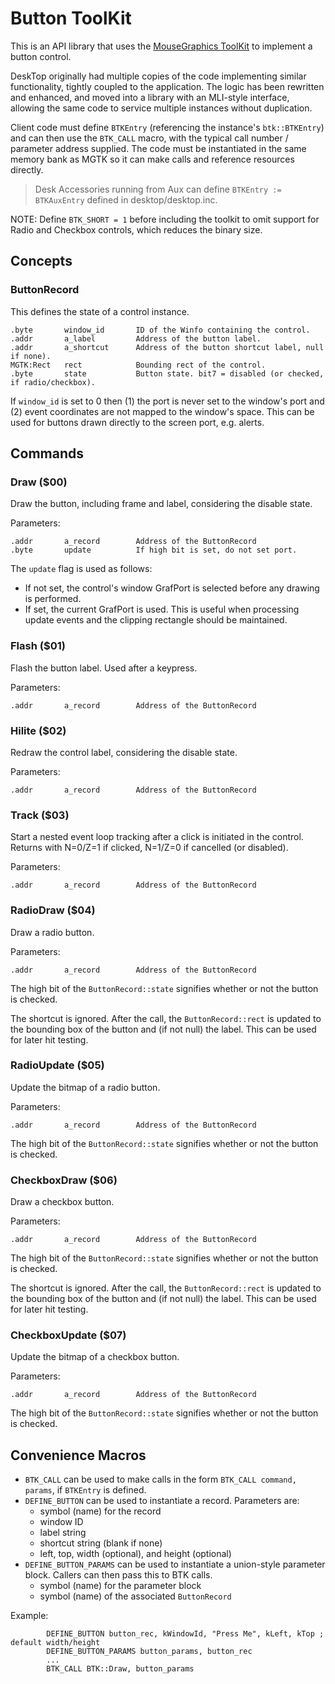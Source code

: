 # Button ToolKit

This is an API library that uses the [MouseGraphics ToolKit](../mgtk/MGTK.md) to implement a button control.

DeskTop originally had multiple copies of the code implementing similar functionality, tightly coupled to the application. The logic has been rewritten and enhanced, and moved into a library with an MLI-style interface, allowing the same code to service multiple instances without duplication.

Client code must define `BTKEntry` (referencing the instance's `btk::BTKEntry`) and can then use the `BTK_CALL` macro, with the typical call number / parameter address supplied. The code must be instantiated in the same memory bank as MGTK so it can make calls and reference resources directly.

> Desk Accessories running from Aux can define `BTKEntry := BTKAuxEntry` defined in desktop/desktop.inc.

NOTE: Define `BTK_SHORT = 1` before including the toolkit to omit support for Radio and Checkbox controls, which reduces the binary size.

## Concepts

### ButtonRecord
This defines the state of a control instance.
```
.byte       window_id       ID of the Winfo containing the control.
.addr       a_label         Address of the button label.
.addr       a_shortcut      Address of the button shortcut label, null if none).
MGTK:Rect   rect            Bounding rect of the control.
.byte       state           Button state. bit7 = disabled (or checked, if radio/checkbox).
```

If `window_id` is set to 0 then (1) the port is never set to the window's port and (2) event coordinates are not mapped to the window's space. This can be used for buttons drawn directly to the screen port, e.g. alerts.

## Commands

### Draw ($00)
Draw the button, including frame and label, considering the disable state.

Parameters:
```
.addr       a_record        Address of the ButtonRecord
.byte       update          If high bit is set, do not set port.
```

The `update` flag is used as follows:
* If not set, the control's window GrafPort is selected before any drawing is performed.
* If set, the current GrafPort is used. This is useful when processing update events and the clipping rectangle should be maintained.


### Flash ($01)
Flash the button label. Used after a keypress.

Parameters:
```
.addr       a_record        Address of the ButtonRecord
```


### Hilite ($02)
Redraw the control label, considering the disable state.

Parameters:
```
.addr       a_record        Address of the ButtonRecord
```


### Track ($03)
Start a nested event loop tracking after a click is initiated in the control. Returns with N=0/Z=1 if clicked, N=1/Z=0 if cancelled (or disabled).

Parameters:
```
.addr       a_record        Address of the ButtonRecord
```


### RadioDraw ($04)
Draw a radio button.

Parameters:
```
.addr       a_record        Address of the ButtonRecord
```

The high bit of the `ButtonRecord::state` signifies whether or not the button is checked.

The shortcut is ignored. After the call, the `ButtonRecord::rect` is updated to the bounding box of the button and (if not null) the label. This can be used for later hit testing.


### RadioUpdate ($05)
Update the bitmap of a radio button.

Parameters:
```
.addr       a_record        Address of the ButtonRecord
```

The high bit of the `ButtonRecord::state` signifies whether or not the button is checked.


### CheckboxDraw ($06)
Draw a checkbox button.

Parameters:
```
.addr       a_record        Address of the ButtonRecord
```

The high bit of the `ButtonRecord::state` signifies whether or not the button is checked.

The shortcut is ignored. After the call, the `ButtonRecord::rect` is updated to the bounding box of the button and (if not null) the label. This can be used for later hit testing.


### CheckboxUpdate ($07)
Update the bitmap of a checkbox button.

Parameters:
```
.addr       a_record        Address of the ButtonRecord
```

The high bit of the `ButtonRecord::state` signifies whether or not the button is checked.


## Convenience Macros

* `BTK_CALL` can be used to make calls in the form `BTK_CALL command, params`, if `BTKEntry` is defined.
* `DEFINE_BUTTON` can be used to instantiate a record. Parameters are:
  * symbol (name) for the record
  * window ID
  * label string
  * shortcut string (blank if none)
  * left, top, width (optional), and height (optional)
* `DEFINE_BUTTON_PARAMS` can be used to instantiate a union-style parameter block. Callers can then pass this to BTK calls.
  * symbol (name) for the parameter block
  * symbol (name) of the associated `ButtonRecord`

Example:
```
        DEFINE_BUTTON button_rec, kWindowId, "Press Me", kLeft, kTop ; default width/height
        DEFINE_BUTTON_PARAMS button_params, button_rec
        ...
        BTK_CALL BTK::Draw, button_params
```
